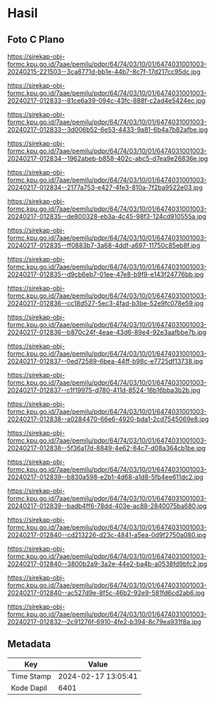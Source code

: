 # Hasil

## Foto C Plano

https://sirekap-obj-formc.kpu.go.id/7aae/pemilu/pdpr/64/74/03/10/01/6474031001003-20240215-221503--3ca8771d-bb1e-44b7-8c7f-17d217cc95dc.jpg

https://sirekap-obj-formc.kpu.go.id/7aae/pemilu/pdpr/64/74/03/10/01/6474031001003-20240217-012833--81ce6a39-094c-43fc-888f-c2ad4e5424ec.jpg

https://sirekap-obj-formc.kpu.go.id/7aae/pemilu/pdpr/64/74/03/10/01/6474031001003-20240217-012833--3d006b52-6e53-4433-9a81-6b4a7b82afbe.jpg

https://sirekap-obj-formc.kpu.go.id/7aae/pemilu/pdpr/64/74/03/10/01/6474031001003-20240217-012834--1962abeb-b858-402c-abc5-d7ea9e26836e.jpg

https://sirekap-obj-formc.kpu.go.id/7aae/pemilu/pdpr/64/74/03/10/01/6474031001003-20240217-012834--2177a753-e427-4fe3-810a-7f2ba9522e03.jpg

https://sirekap-obj-formc.kpu.go.id/7aae/pemilu/pdpr/64/74/03/10/01/6474031001003-20240217-012835--de800328-eb3a-4c45-98f3-124cd910555a.jpg

https://sirekap-obj-formc.kpu.go.id/7aae/pemilu/pdpr/64/74/03/10/01/6474031001003-20240217-012835--ff0883b7-3a68-4ddf-a697-11750c85eb8f.jpg

https://sirekap-obj-formc.kpu.go.id/7aae/pemilu/pdpr/64/74/03/10/01/6474031001003-20240217-012835--d9cb6eb7-01ee-47e8-b9f9-e143f24776bb.jpg

https://sirekap-obj-formc.kpu.go.id/7aae/pemilu/pdpr/64/74/03/10/01/6474031001003-20240217-012836--cc18d527-5ec3-4fad-b3be-52e9fc078e59.jpg

https://sirekap-obj-formc.kpu.go.id/7aae/pemilu/pdpr/64/74/03/10/01/6474031001003-20240217-012836--b870c24f-4eae-43d6-89e4-92e3aafbbe7b.jpg

https://sirekap-obj-formc.kpu.go.id/7aae/pemilu/pdpr/64/74/03/10/01/6474031001003-20240217-012837--0ed72589-6bea-44ff-b98c-e7725df13738.jpg

https://sirekap-obj-formc.kpu.go.id/7aae/pemilu/pdpr/64/74/03/10/01/6474031001003-20240217-012837--c1f19975-d780-411d-8524-16b16bba3b2b.jpg

https://sirekap-obj-formc.kpu.go.id/7aae/pemilu/pdpr/64/74/03/10/01/6474031001003-20240217-012838--a0284470-66e6-4920-bda1-2cd7545069e8.jpg

https://sirekap-obj-formc.kpu.go.id/7aae/pemilu/pdpr/64/74/03/10/01/6474031001003-20240217-012838--5f36a17d-8849-4e62-84c7-d08a364cb1be.jpg

https://sirekap-obj-formc.kpu.go.id/7aae/pemilu/pdpr/64/74/03/10/01/6474031001003-20240217-012839--b830a598-e2b1-4d68-a1d8-5fb4ee611dc2.jpg

https://sirekap-obj-formc.kpu.go.id/7aae/pemilu/pdpr/64/74/03/10/01/6474031001003-20240217-012839--badb4ff6-78dd-403e-ac88-2840075ba680.jpg

https://sirekap-obj-formc.kpu.go.id/7aae/pemilu/pdpr/64/74/03/10/01/6474031001003-20240217-012840--cd213226-d23c-4841-a5ea-0d9f2750a080.jpg

https://sirekap-obj-formc.kpu.go.id/7aae/pemilu/pdpr/64/74/03/10/01/6474031001003-20240217-012840--3800b2a9-3a2e-44e2-ba4b-a0538fd9bfc2.jpg

https://sirekap-obj-formc.kpu.go.id/7aae/pemilu/pdpr/64/74/03/10/01/6474031001003-20240217-012840--ac527d9e-8f5c-46b2-92e9-581fd6cd2ab6.jpg

https://sirekap-obj-formc.kpu.go.id/7aae/pemilu/pdpr/64/74/03/10/01/6474031001003-20240217-012832--2c91276f-6910-4fe2-b394-8c79ea931f8a.jpg


## Metadata

| Key        | Value               |
| ---------- | ------------------- |
| Time Stamp | 2024-02-17 13:05:41 |
| Kode Dapil | 6401                |



